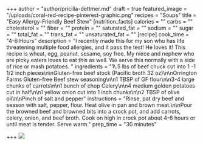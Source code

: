 +++
author = "author/pricilla-dettmer.md"
draft = true
featured_image = "/uploads/coral-red-recipe-pinterest-graphic.png"
recipes = "Soups"
title = "Easy Allergy-Friendly Beef Stew"
[nutrition_facts]
calories = ""
carbs = ""
cholesterol = ""
fiber = ""
protein = ""
saturated_fat = ""
sodium = ""
sugar = ""
total_fat = ""
trans_fat = ""
unsaturated_fat = ""
[recipe]
cook_time = "4-6 Hours"
description = "I recently made this for my son who has life threatening multiple food allergies, and it pass the test! He loves it! This recipe is wheat, egg, peanut, sesame, soy free. My niece and nephew who are picky eaters loves to eat this as well. We serve this normally with a side of rice or mash potatoes. "
ingredients = "1\\.5 lbs of beef chuck cut into 1 -1 1/2 inch pieces\n\nGluten-free beef stock (Pacific broth 32 oz)\n\nOrrington Farms Gluten-free Beef stew seasoning\n\n1 TBSP of GF flour\n\n3-4 large chunks of carrots\n\n1 bunch of chop Celery\n\n4 medium golden potatoes cut in half\n\n1 yellow onion cut into 1 inch chunks\n\n2 TBSP of olive oil\n\nPinch of salt and pepper"
instructions = "Rinse, pat dry beef and season with salt, pepper, flour. Heat olive in pan and brown meat.\n\nPour the browned beef and browned bits into a crock pot, and add carrots, celery, onion, and beef broth. Cook on high in crock pot about 4-6 hours or until meat is tender. Serve warm."
prep_time = "30 minutes"

+++
![](/uploads/coral-red-recipe-pinterest-graphic-1.png)